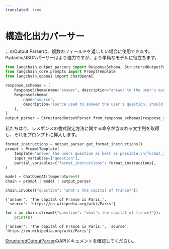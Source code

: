```yaml
---
translated: true
---
```


# 構造化出力パーサー

このOutput Parserは、複数のフィールドを返したい場合に使用できます。Pydantic/JSONパーサーはより強力ですが、より単純なモデルに役立ちます。

```python
from langchain.output_parsers import ResponseSchema, StructuredOutputParser
from langchain_core.prompts import PromptTemplate
from langchain_openai import ChatOpenAI
```

```python
response_schemas = [
    ResponseSchema(name="answer", description="answer to the user's question"),
    ResponseSchema(
        name="source",
        description="source used to answer the user's question, should be a website.",
    ),
]
output_parser = StructuredOutputParser.from_response_schemas(response_schemas)
```

私たちは今、レスポンスの書式設定方法に関する命令が含まれる文字列を取得し、それをプロンプトに挿入します。

```python
format_instructions = output_parser.get_format_instructions()
prompt = PromptTemplate(
    template="answer the users question as best as possible.\n{format_instructions}\n{question}",
    input_variables=["question"],
    partial_variables={"format_instructions": format_instructions},
)
```

```python
model = ChatOpenAI(temperature=0)
chain = prompt | model | output_parser
```

```python
chain.invoke({"question": "what's the capital of france?"})
```

```output
{'answer': 'The capital of France is Paris.',
 'source': 'https://en.wikipedia.org/wiki/Paris'}
```

```python
for s in chain.stream({"question": "what's the capital of france?"}):
    print(s)
```

```output
{'answer': 'The capital of France is Paris.', 'source': 'https://en.wikipedia.org/wiki/Paris'}
```

[StructuredOutputParser](https://api.python.langchain.com/en/latest/output_parsers/langchain.output_parsers.structured.StructuredOutputParser.html#langchain.output_parsers.structured.StructuredOutputParser)のAPIドキュメントを確認してください。
